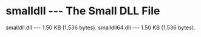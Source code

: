 # smalldll --- The Small DLL File

smalldll.dll --- 1.50 KB (1,536 bytes).
smalldll64.dll --- 1.50 KB (1,536 bytes).
